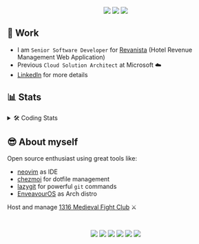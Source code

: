 <p align="center">
    <a href="https://app.pluralsight.com/profile/abiencourt"><img src="https://img.shields.io/badge/Pluralsight-black?style=for-the-badge&logo=pluralsight" /></a>
    <a href="https://www.linkedin.com/in/adrien-biencourt/"><img src="https://img.shields.io/badge/LinkedIn-0A66C2?&style=for-the-badge&logo=linkedin" /></a>
    <a href="https://crowdin.com/profile/abiencourt"><img src="https://img.shields.io/badge/Crowdin-30660f?style=for-the-badge&logo=crowdin" /></a>
</p>

## 💼 Work

- I am `Senior Software Developer` for [Revanista](https://www.revanista.com/) (Hotel Revenue Management Web Application)
- Previous `Cloud Solution Architect` at Microsoft ☁️
- [LinkedIn](https://www.linkedin.com/in/adrien-biencourt/) for more details

## 📊 Stats

<details>
  <summary>🛠️ Coding Stats</summary>
  <br />
  <a href="https://wakapi.dev/">
    <img
      src="https://wakapi.dev/api/badge/abiencourt/abiencourt/interval:30_days?label=last%2030d"
    />
  </a>
  <a href="https://codeium.com/profile/abiencourt">
    <img
      src="https://codeium.com/badges/user/abiencourt/autocomplete"
      alt="autocomplete"
    />
  </a>
  <br />
  <a href="https://wakapi.dev/">
    <img
      src="https://github-readme-stats.vercel.app/api/wakatime?username=abiencourt&api_domain=wakapi.dev&bg_color=1A202C&title_color=2F855A&icon_color=2F855A&text_color=ffffff&custom_title=Wakapi%20Week%20Stats&layout=compact"
    />
  </a>
</details>

## 😎 About myself

Open source enthusiast using great tools like:

- [neovim](https://neovim.io/) as IDE
- [chezmoi](https://www.chezmoi.io/) for dotfile management
- [lazygit](https://github.com/jesseduffield/lazygit) for powerful `git` commands
- [EnveavourOS](https://endeavouros.com/) as Arch distro

Host and manage [1316 Medieval Fight Club](https://1316.ie) ⚔️

<br />

<p align="center">
    <a href="https://github.com/abiencourt/nvim"><img src="https://img.shields.io/badge/Neovim-black?&style=for-the-badge&logo=neovim" /></a>
    <img src="https://img.shields.io/badge/typescript%20-%23007ACC.svg?&style=for-the-badge&logo=typescript&logoColor=white" />
    <img src="https://img.shields.io/badge/react%20-%2361DAFB.svg?&style=for-the-badge&logo=react&logoColor=black" />
    <img src="https://img.shields.io/badge/angular%20-%23DD0031.svg?&style=for-the-badge&logo=angular&logoColor=black" />
    <a href="https://aur.archlinux.org/account/abiencourt"><img src="https://img.shields.io/badge/Arch_Linux-1793D1?&style=for-the-badge&logo=archlinux&logoColor=white" /></a>
    <a href="https://codeium.com/profile/abiencourt"><img src="https://img.shields.io/badge/Codeium-049D8E?&style=for-the-badge&logo=codeium&logoColor=white" /></a>
</p>
